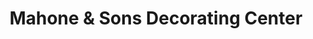 ---
title: "Mahone & Sons Decorating Center"
url: /lynchburg/mahone-und-sons-decorating-center/
shop: Farben
---